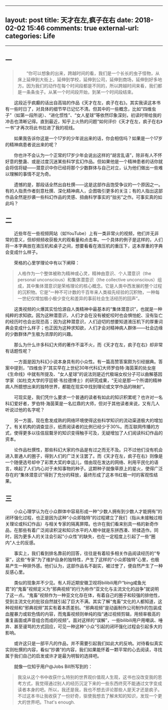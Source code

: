 
---
layout: post
title: 天才在左,疯子在右
date: 2018-02-02 15:46
comments: true
external-url:
categories: Life
---

---

## 一

>　　“你可以想象的出来，跨越时间的看，我们是一个长长的虫子怪物，从床上延伸到大街上，延伸到学校，延伸到公司，延伸到商场，延伸到好多地方。因为我们的动作在每个时间段都是不同的，所以跨越时间来看，我们都是一条条虫子。从某一个时间段开始，到某一个时间段结束。

　　这段近乎疯癫的话出自高铭的作品《天才在左，疯子在右》。其实我读这本书有一些时日了，对具体的细节早已记忆不清。但其中的一些概念，比如“四维虫子”（如第一段所说）、“进化惯性”、“女人星球”等依然印象深刻，初读时带给我的冲击也清晰记得。直到最近，知乎上火热的问题“如何评价《天才在左，疯子在右》一书”才再次将此书拉进了我的视线。

　　如果我告诉你这是一个17岁的少年说出来的话，你会相信吗？如果是一个17岁的精神病患者说出来的呢？

　　你也许不会认为一个正常的17岁少年会说出这样的“胡言乱语”，除非有人不怀好意的整蛊、或是过度沉迷某些科学玄幻作品。但如果他是一个精神患者的话你就会将信将疑——潜意识中你已经将那个少数群体与自己对立，认为他们做出一些难以理解的事情不足为奇。

　　遗憾的是，那段话全然出自杜撰——这是这部作品饱受争议的一个原因之一。有的人指责作者刻意杜撰、深化精神病人，企图吸引更多的关注；有的人指出这部作品全然是抄袭一些科幻作品的灵感、扭曲科学事实的“拙劣”之作。可事实真的如此吗？

## 二

　　近些年在一些视频网站（如YouTube）上有一类非常火的视频，他们并无非常的意义，但却频频收获极大的观看量和点击率。一个具体的例子是这样的，人们将一本字典放在液压机和桌子之间，想要看看在液压机的重压下，这本厚重的字典会变成什么样子。

　　荣格的心里学理论中有以下阐释：
> 人格作为一个整体被称为精神或心灵，精神由意识、个人潜意识（the personal unconscious）和集体潜意识（the collective unconscious）组成，其中集体潜意识是荣格理论的核心概念。它是人类中西发展的整个过程的沉积物。它是“一种不可计数的千百年来人类祖先经验的沉积物，一种每一世纪仅增加极小极少变化和差异的事前社会生活经历的回声”。

　　这类视频的火爆其实恰恰源自人类精神中最基本的“集体潜意识”，也就是一种纯粹的求知欲。因为这种潜意识，人们才会在没有被蛇咬时也会惧怕蛇、没有坠亡的经历时也会出现恐高；因为这种潜意识，人们迫切的想要知道液压机下的厚重词典会变成什么样子；也正因为这种求知欲，人们才会对精神病人群体——社会边缘的少数群体产生极为浓厚的的兴趣。

　　那么为什么许多科幻大师的著作不温不火，而《天才在左，疯子在右》却非常有话题性呢？

　　一方面是因为科幻小说本身具有的小众性。有一篇高赞答案颇为引经据典。答案中提到，“四维虫子”其实早在上世纪30年代科幻大师罗伯特·海茵莱的处女座《生命线》中就有所提及、“女人星球”的说法则是近代极端女权分子可以曲解基因学家（如杜克大学的亨廷顿·韦拉德博士）的研究成果，“无论是那一个所谓的精神病人所臆想出来的独特世界，都能在现实中找到理论或文学作品的映射”。

　　可现实是，我们凭什么要求一个普通的读者有如此的知识积累呢？也许对一名科幻爱好者，罗伯特·海茵莱是一名扛鼎的大师，但对于其他读者来说，又有几人听说过他的名字呢？

　　另一方面，现在愈发成熟的网络环境使得这些科学知识的流动渠道极大的增加了。有关机构的调查显示，纸质阅读者的比例已经少于30%。而互联网传播的方式，使得更多以往佶屈聱牙的知识变得触手可及，无疑增加了人们阅读科幻作品的资本。

　　论作品杜撰性，那些科幻大家的作品是有过之而无不及。只不过他们没有机会进入普通人的圈子，得到人们的广泛关注罢了。而《天才在左，疯子在右》则像是一个随便选号却中了彩票大奖的幸运儿，借由现在发达的网络、利用平民化的语言，唤起了人们内心对于未知事物的种子。这颗种子就像草原上的星火，使得广泛存在的“集体潜意识”得到了充分的释放，最终形成了这本书红极一时的客观性结果。

## 三

　　小众心理学认为在小众群体中容易形成一种“少数人拥有到少数人才能拥有”的闭环强化过程，也正是因为这种“小众即独特”的过程建立了我们（指从未接触过相关理论或科幻作品）与相关专家的隔离屏障。也许在我们看来别具一格的新奇作品，在那些有着广泛阅读积淀和知识水平的人眼中就是东拼西凑、矫揉造作。同时，因为更多人的关注会引起“小众性”的缺失，也在一定程度上引起了一些“圈内”人士的反感。

　　事实上，我们看到排名靠前的回答，往往是有着较多相关作品阅读经历的“专家”，这些“专家”为了维护自身的独特性，产生了这样的“小众即独特”心里，也极易产生一种排外感。他们认为，这部作品名不副实，被过誉了，便自然产生了一种反感心里。

　　类似的现象并不少见。有人将近期安徽卫视将bilibili用户“bing咸鱼光君”的“鬼畜”视频定义为“邪典视频”的行为称作“亚文化与主流文化的战争”就说明了这一点。“鬼畜”视频作为一种亚文化存在体，有着自己的圈子和较强的排他性，受到主流文化的批驳自然就引起了巨大不满。其实了解“鬼畜”文化的人都知道，这种视频和“邪典视频”其实有着本质差别。“邪典视频”是动画制作公司制作的包装成血腥暴力或软色情的内容，而鬼畜视频则单纯的指“通过视频剪辑，用频率极高的重复画面或声音组合而成的视频”。面对这样的“误解”，一些bilibili用户用嘲讽、唾弃、甚至谩骂的方式回应，可见一种这种“小众”引起的闭环强化过程会引起多大的影响。

　　或许这只是一部平凡的作品，并不需要引起我们如此大的反响。对待看似真实实则杜撰的内容，看似“抄袭”的内容，我们如果能怀着一颗平常的心去阅读，寻找属于我们自己的启发或许才是最为明智的选择吧。

　　就像一位知乎用户@Jobs Bill所写到的：
> 我没从这个书中收获什么特别的世界观价值观人生观，这书也没改变我的思考方式，我觉得通过别人的经历沉淀下来的一些东西终究不能通过文字变成读者本身的吧。所以，我还是我，我也不想去评论那些人是天才还是疯子。不过这本书让我收获了一份好奇，驱使我想去了解未知的知识，发现一个更大的世界吧。That's enough.



